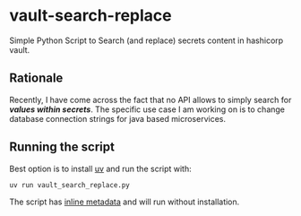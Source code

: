 # vault-search-replace
Simple Python Script to Search (and replace) secrets content in hashicorp vault.

## Rationale
Recently, I have come across the fact that no API allows to simply search for **_values within secrets_**.
The specific use case I am working on is to change database connection strings for java based microservices.

## Running the script
Best option is to install [uv](https://docs.astral.sh/uv/) and run the script with:

`uv run vault_search_replace.py`

The script has [inline metadata](https://docs.astral.sh/uv/guides/scripts/#declaring-script-dependencies) and will run without installation.


